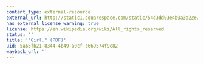 ```yaml
---
content_type: external-resource
external_url: http://static1.squarespace.com/static/54d3dd03e4b0a3a22e201dad/t/54fe33b3e4b0c5b47619eee6/1425945523938/Girl_Jamaica_Kincaid.pdf
has_external_license_warning: true
license: https://en.wikipedia.org/wiki/All_rights_reserved
status: ''
title: '"Girl." (PDF)'
uid: 5a65fb21-8344-4b49-a0cf-c669574f9c82
wayback_url: ''
---
```

